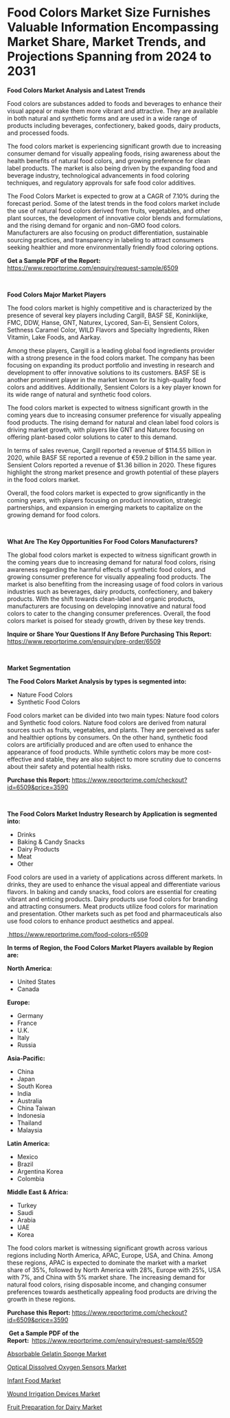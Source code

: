 <p><h1>Food Colors Market Size Furnishes Valuable Information Encompassing Market Share, Market Trends, and Projections Spanning from 2024 to 2031</h1></p><p><strong>Food Colors Market Analysis and Latest Trends</strong></p>
<p><p>Food colors are substances added to foods and beverages to enhance their visual appeal or make them more vibrant and attractive. They are available in both natural and synthetic forms and are used in a wide range of products including beverages, confectionery, baked goods, dairy products, and processed foods.</p><p>The food colors market is experiencing significant growth due to increasing consumer demand for visually appealing foods, rising awareness about the health benefits of natural food colors, and growing preference for clean label products. The market is also being driven by the expanding food and beverage industry, technological advancements in food coloring techniques, and regulatory approvals for safe food color additives.</p><p>The Food Colors Market is expected to grow at a CAGR of 7.10% during the forecast period. Some of the latest trends in the food colors market include the use of natural food colors derived from fruits, vegetables, and other plant sources, the development of innovative color blends and formulations, and the rising demand for organic and non-GMO food colors. Manufacturers are also focusing on product differentiation, sustainable sourcing practices, and transparency in labeling to attract consumers seeking healthier and more environmentally friendly food coloring options.</p></p>
<p><strong>Get a Sample PDF of the Report:&nbsp;</strong> <a href="https://www.reportprime.com/enquiry/request-sample/6509">https://www.reportprime.com/enquiry/request-sample/6509</a></p>
<p>&nbsp;</p>
<p><strong>Food Colors Major Market Players</strong></p>
<p><p>The food colors market is highly competitive and is characterized by the presence of several key players including Cargill, BASF SE, Koninklijke, FMC, DDW, Hanse, GNT, Naturex, Lycored, San-Ei, Sensient Colors, Sethness Caramel Color, WILD Flavors and Specialty Ingredients, Riken Vitamin, Lake Foods, and Aarkay. </p><p>Among these players, Cargill is a leading global food ingredients provider with a strong presence in the food colors market. The company has been focusing on expanding its product portfolio and investing in research and development to offer innovative solutions to its customers. BASF SE is another prominent player in the market known for its high-quality food colors and additives. Additionally, Sensient Colors is a key player known for its wide range of natural and synthetic food colors.</p><p>The food colors market is expected to witness significant growth in the coming years due to increasing consumer preference for visually appealing food products. The rising demand for natural and clean label food colors is driving market growth, with players like GNT and Naturex focusing on offering plant-based color solutions to cater to this demand.</p><p>In terms of sales revenue, Cargill reported a revenue of $114.55 billion in 2020, while BASF SE reported a revenue of €59.2 billion in the same year. Sensient Colors reported a revenue of $1.36 billion in 2020. These figures highlight the strong market presence and growth potential of these players in the food colors market. </p><p>Overall, the food colors market is expected to grow significantly in the coming years, with players focusing on product innovation, strategic partnerships, and expansion in emerging markets to capitalize on the growing demand for food colors.</p></p>
<p>&nbsp;</p>
<p><strong>What Are The Key Opportunities For Food Colors Manufacturers?</strong></p>
<p><p>The global food colors market is expected to witness significant growth in the coming years due to increasing demand for natural food colors, rising awareness regarding the harmful effects of synthetic food colors, and growing consumer preference for visually appealing food products. The market is also benefiting from the increasing usage of food colors in various industries such as beverages, dairy products, confectionery, and bakery products. With the shift towards clean-label and organic products, manufacturers are focusing on developing innovative and natural food colors to cater to the changing consumer preferences. Overall, the food colors market is poised for steady growth, driven by these key trends.</p></p>
<p><strong>Inquire or Share Your Questions If Any Before Purchasing This Report:</strong> <a href="https://www.reportprime.com/enquiry/pre-order/6509">https://www.reportprime.com/enquiry/pre-order/6509</a></p>
<p>&nbsp;</p>
<p><strong>Market Segmentation</strong></p>
<p><strong>The Food Colors Market Analysis by types is segmented into:</strong></p>
<p><ul><li>Nature Food Colors</li><li>Synthetic Food Colors</li></ul></p>
<p><p>Food colors market can be divided into two main types: Nature food colors and Synthetic food colors. Nature food colors are derived from natural sources such as fruits, vegetables, and plants. They are perceived as safer and healthier options by consumers. On the other hand, synthetic food colors are artificially produced and are often used to enhance the appearance of food products. While synthetic colors may be more cost-effective and stable, they are also subject to more scrutiny due to concerns about their safety and potential health risks.</p></p>
<p><strong>Purchase this Report:&nbsp;</strong><a href="https://www.reportprime.com/checkout?id=6509&price=3590">https://www.reportprime.com/checkout?id=6509&price=3590</a></p>
<p>&nbsp;</p>
<p><strong>The Food Colors Market Industry Research by Application is segmented into:</strong></p>
<p><ul><li>Drinks</li><li>Baking & Candy Snacks</li><li>Dairy Products</li><li>Meat</li><li>Other</li></ul></p>
<p><p>Food colors are used in a variety of applications across different markets. In drinks, they are used to enhance the visual appeal and differentiate various flavors. In baking and candy snacks, food colors are essential for creating vibrant and enticing products. Dairy products use food colors for branding and attracting consumers. Meat products utilize food colors for marination and presentation. Other markets such as pet food and pharmaceuticals also use food colors to enhance product aesthetics and appeal.</p></p>
<p><a href="https://www.reportprime.com/food-colors-r6509">&nbsp;https://www.reportprime.com/food-colors-r6509</a></p>
<p><strong>In terms of Region, the Food Colors Market Players available by Region are:</strong></p>
<p>
    <p> <strong> North America: </strong>
        <ul>
            <li>United States</li>
            <li>Canada</li>
        </ul>
        </p> 
    <p> <strong> Europe: </strong>
        <ul>
            <li>Germany</li>
            <li>France</li>
            <li>U.K.</li>
            <li>Italy</li>
            <li>Russia</li>
        </ul>
        </p> 
    <p> <strong> Asia-Pacific: </strong>
        <ul>
            <li>China</li>
            <li>Japan</li>
            <li>South Korea</li>
            <li>India</li>
            <li>Australia</li>
            <li>China Taiwan</li>
            <li>Indonesia</li>
            <li>Thailand</li>
            <li>Malaysia</li>
        </ul>
        </p> 
    <p> <strong> Latin America: </strong>
        <ul>
            <li>Mexico</li>
            <li>Brazil</li>
            <li>Argentina Korea</li>
            <li>Colombia</li>
        </ul>
        </p> 
    <p> <strong> Middle East & Africa: </strong>
        <ul>
            <li>Turkey</li>
            <li>Saudi</li>
            <li>Arabia</li>
            <li>UAE</li>
            <li>Korea</li>
        </ul>
    </p>
    </p>
<p><p>The food colors market is witnessing significant growth across various regions including North America, APAC, Europe, USA, and China. Among these regions, APAC is expected to dominate the market with a market share of 35%, followed by North America with 28%, Europe with 25%, USA with 7%, and China with 5% market share. The increasing demand for natural food colors, rising disposable income, and changing consumer preferences towards aesthetically appealing food products are driving the growth in these regions.</p></p>
<p><strong>Purchase this Report: </strong><a href="https://www.reportprime.com/checkout?id=6509&price=3590">https://www.reportprime.com/checkout?id=6509&price=3590</a></p>
<p>&nbsp;<strong>Get a Sample PDF of the Report:&nbsp;&nbsp;</strong><a href="https://www.reportprime.com/enquiry/request-sample/6509">https://www.reportprime.com/enquiry/request-sample/6509</a></p>
<p><strong></strong></p>
<p><p><a href="https://medium.com/@clairhane_9803/absorbable-gelatin-sponge-market-a-global-and-regional-analysis-focus-on-region-country-level-96066543a4d2">Absorbable Gelatin Sponge Market</a></p><p><a href="https://www.linkedin.com/pulse/optical-dissolved-oxygen-sensors-market-report-product-type-2-dgjdc?trackingId=CAAESur8QVqpSYzBYRCECg%3D%3D">Optical Dissolved Oxygen Sensors Market</a></p><p><a href="https://github.com/jakobeblake56/Market-Research-Report-List-1/blob/main/infant-food-market.md">Infant Food Market</a></p><p><a href="https://medium.com/@mdalsohelmia44/booming-wound-irrigation-devices-market-sector-market-analysis-and-growth-projections-till-2031-ce25c4dbc3e1">Wound Irrigation Devices Market</a></p><p><a href="https://github.com/JosephWillisbXXgf/Market-Research-Report-List-1/blob/main/fruit-preparation-for-dairy-market.md">Fruit Preparation for Dairy Market</a></p></p>